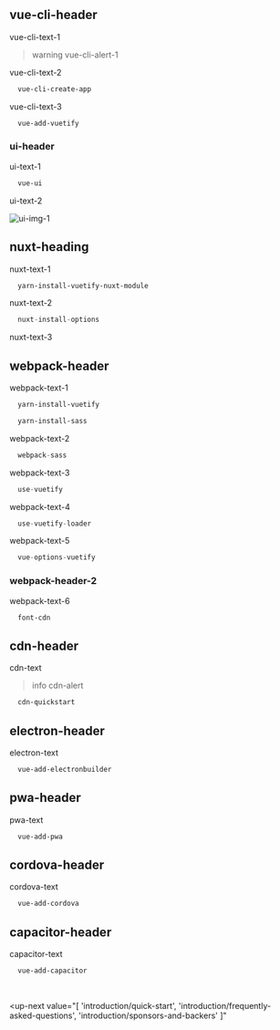 ## vue-cli-header

vue-cli-text-1

>warning vue-cli-alert-1

vue-cli-text-2

```bash
  vue-cli-create-app
```

vue-cli-text-3

```bash
  vue-add-vuetify
```

### ui-header

ui-text-1

```bash
  vue-ui
```

ui-text-2

![ui-img-1](quick-start/vue_ui.png)

## nuxt-heading

nuxt-text-1

```bash
  yarn-install-vuetify-nuxt-module
```

nuxt-text-2

```js
  nuxt-install-options
```

nuxt-text-3

## webpack-header

webpack-text-1

```bash
  yarn-install-vuetify
```

```bash
  yarn-install-sass
```

webpack-text-2

```js
  webpack-sass
```

webpack-text-3

```js
  use-vuetify
```

webpack-text-4

```js
  use-vuetify-loader
```

webpack-text-5

```js
  vue-options-vuetify
```

### webpack-header-2

webpack-text-6

```html
  font-cdn
```

## cdn-header

cdn-text

>info cdn-alert

```html
  cdn-quickstart
```

## electron-header

electron-text

```bash
  vue-add-electronbuilder
```

## pwa-header

pwa-text

```bash
  vue-add-pwa
```

## cordova-header

cordova-text

```bash
  vue-add-cordova
```

## capacitor-header

capacitor-text

```bash
  vue-add-capacitor
```

<br>

<up-next
  value="[
    'introduction/quick-start',
    'introduction/frequently-asked-questions',
    'introduction/sponsors-and-backers'
  ]"
></up-next>
